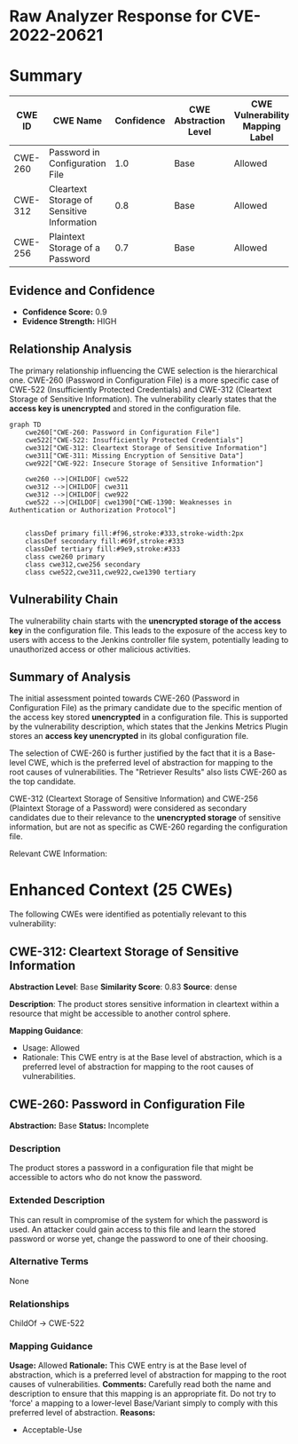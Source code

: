 # Raw Analyzer Response for CVE-2022-20621

# Summary
| CWE ID | CWE Name | Confidence | CWE Abstraction Level | CWE Vulnerability Mapping Label | CWE-Vulnerability Mapping Notes |
|---|---|---|---|---|---|
| CWE-260 | Password in Configuration File | 1.0 | Base | Allowed | Primary CWE |
| CWE-312 | Cleartext Storage of Sensitive Information | 0.8 | Base | Allowed | Secondary Candidate |
| CWE-256 | Plaintext Storage of a Password | 0.7 | Base | Allowed | Secondary Candidate |

## Evidence and Confidence

*   **Confidence Score:** 0.9
*   **Evidence Strength:** HIGH

## Relationship Analysis
The primary relationship influencing the CWE selection is the hierarchical one. CWE-260 (Password in Configuration File) is a more specific case of CWE-522 (Insufficiently Protected Credentials) and CWE-312 (Cleartext Storage of Sensitive Information). The vulnerability clearly states that the **access key is unencrypted** and stored in the configuration file.
```mermaid
graph TD
    cwe260["CWE-260: Password in Configuration File"]
    cwe522["CWE-522: Insufficiently Protected Credentials"]
    cwe312["CWE-312: Cleartext Storage of Sensitive Information"]
    cwe311["CWE-311: Missing Encryption of Sensitive Data"]
    cwe922["CWE-922: Insecure Storage of Sensitive Information"]

    cwe260 -->|CHILDOF| cwe522
    cwe312 -->|CHILDOF| cwe311
    cwe312 -->|CHILDOF| cwe922
    cwe522 -->|CHILDOF| cwe1390["CWE-1390: Weaknesses in Authentication or Authorization Protocol"]
    

    classDef primary fill:#f96,stroke:#333,stroke-width:2px
    classDef secondary fill:#69f,stroke:#333
    classDef tertiary fill:#9e9,stroke:#333
    class cwe260 primary
    class cwe312,cwe256 secondary
    class cwe522,cwe311,cwe922,cwe1390 tertiary
```

## Vulnerability Chain
The vulnerability chain starts with the **unencrypted storage of the access key** in the configuration file. This leads to the exposure of the access key to users with access to the Jenkins controller file system, potentially leading to unauthorized access or other malicious activities.

## Summary of Analysis
The initial assessment pointed towards CWE-260 (Password in Configuration File) as the primary candidate due to the specific mention of the access key stored **unencrypted** in a configuration file. This is supported by the vulnerability description, which states that the Jenkins Metrics Plugin stores an **access key unencrypted** in its global configuration file.

The selection of CWE-260 is further justified by the fact that it is a Base-level CWE, which is the preferred level of abstraction for mapping to the root causes of vulnerabilities. The "Retriever Results" also lists CWE-260 as the top candidate.

CWE-312 (Cleartext Storage of Sensitive Information) and CWE-256 (Plaintext Storage of a Password) were considered as secondary candidates due to their relevance to the **unencrypted storage** of sensitive information, but are not as specific as CWE-260 regarding the configuration file.

Relevant CWE Information:

# Enhanced Context (25 CWEs)
The following CWEs were identified as potentially relevant to this vulnerability:

## CWE-312: Cleartext Storage of Sensitive Information
**Abstraction Level**: Base
**Similarity Score**: 0.83
**Source**: dense

**Description**:
The product stores sensitive information in cleartext within a resource that might be accessible to another control sphere.

**Mapping Guidance**:
- Usage: Allowed
- Rationale: This CWE entry is at the Base level of abstraction, which is a preferred level of abstraction for mapping to the root causes of vulnerabilities.

## CWE-260: Password in Configuration File
**Abstraction:** Base
**Status:** Incomplete

### Description
The product stores a password in a configuration file that might be accessible to actors who do not know the password.

### Extended Description
This can result in compromise of the system for which the password is used. An attacker could gain access to this file and learn the stored password or worse yet, change the password to one of their choosing.

### Alternative Terms
None

### Relationships
ChildOf -> CWE-522

### Mapping Guidance
**Usage:** Allowed
**Rationale:** This CWE entry is at the Base level of abstraction, which is a preferred level of abstraction for mapping to the root causes of vulnerabilities.
**Comments:** Carefully read both the name and description to ensure that this mapping is an appropriate fit. Do not try to 'force' a mapping to a lower-level Base/Variant simply to comply with this preferred level of abstraction.
**Reasons:**
- Acceptable-Use